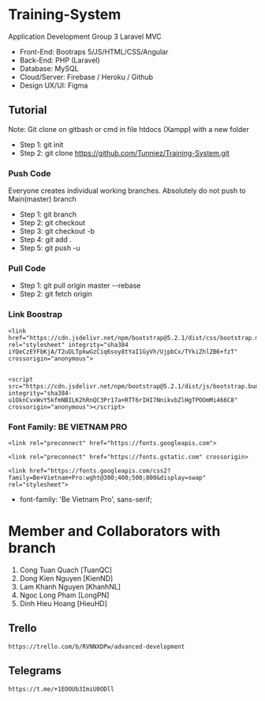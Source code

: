 # Training-System
Application Development Group 3
Laravel MVC
- Front-End: Bootraps 5/JS/HTML/CSS/Angular
- Back-End: PHP (Laravel)
- Database: MySQL
- Cloud/Server: Firebase / Heroku / Github
- Design UX/UI: Figma

## Tutorial
Note: Git clone on gitbash or cmd in file htdocs (Xampp) with a new folder
- Step 1: git init
- Step 2: git clone https://github.com/Tunniez/Training-System.git

### Push Code
Everyone creates individual working branches. Absolutely do not push to Main(master) branch
- Step 1: git branch <branch-name>
- Step 2: git checkout <branch-name>
- Step 3: git checkout -b <branch-name>
- Step 4: git add .
- Step 5: git push -u <remote> <branch-name> 


### Pull Code
- Step 1: git pull origin master --rebase
- Step 2: git fetch origin


### Link Boostrap
    <link href="https://cdn.jsdelivr.net/npm/bootstrap@5.2.1/dist/css/bootstrap.min.css" rel="stylesheet" integrity="sha384 iYQeCzEYFbKjA/T2uDLTpkwGzCiq6soy8tYaI1GyVh/UjpbCx/TYkiZhlZB6+fzT" crossorigin="anonymous">
    
    
    <script src="https://cdn.jsdelivr.net/npm/bootstrap@5.2.1/dist/js/bootstrap.bundle.min.js" integrity="sha384-u1OknCvxWvY5kfmNBILK2hRnQC3Pr17a+RTT6rIHI7NnikvbZlHgTPOOmMi466C8" crossorigin="anonymous"></script>


### Font Family: BE VIETNAM PRO
    <link rel="preconnect" href="https://fonts.googleapis.com"> 
    
    <link rel="preconnect" href="https://fonts.gstatic.com" crossorigin>
    
    <link href="https://fonts.googleapis.com/css2?family=Be+Vietnam+Pro:wght@300;400;500;800&display=swap" rel="stylesheet">

- font-family: 'Be Vietnam Pro', sans-serif;

# Member and Collaborators with branch
1. Cong Tuan Quach [TuanQC]
2. Dong Kien Nguyen [KienND]
3. Lam Khanh Nguyen [KhanhNL]
4. Ngoc Long Pham [LongPN]
5. Dinh Hieu Hoang [HieuHD]
    
## Trello
    https://trello.com/b/RVNNXDPw/advanced-development
    
## Telegrams
    https://t.me/+1EOOUb3ImiU0ODll
